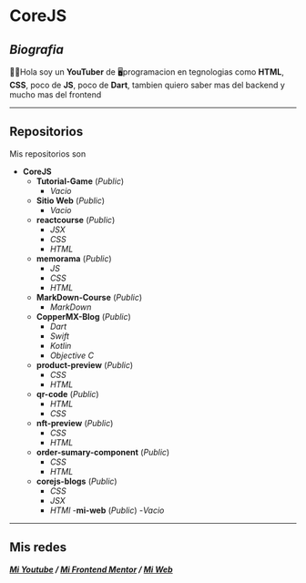 # **CoreJS**

## ***Biografia***

👋🏾Hola soy un **YouTuber** de 🖥️programacion en tegnologias como **HTML**, **CSS**, poco de **JS**, poco de **Dart**, tambien quiero saber mas del backend y mucho mas del frontend

---

## **Repositorios**

Mis repositorios son

- **CoreJS**
  - **Tutorial-Game** (*Public*)
    - *Vacio*
  - **Sitio Web** (*Public*)
    - *Vacio*
  - **reactcourse** (*Public*)
    - *JSX*
    - *CSS*
    - *HTML*
  - **memorama** (*Public*)
    - *JS*
    - *CSS*
    - *HTML*
  - **MarkDown-Course** (*Public*)
    - *MarkDown*
  - **CopperMX-Blog** (*Public*)
    - *Dart*
    - *Swift*
    - *Kotlin*
    - *Objective C*
  - **product-preview** (*Public*)
    - *CSS*
    - *HTML*
  - **qr-code** (*Public*)
    - *HTML*
    - *CSS*
  - **nft-preview** (*Public*)
    - *CSS*
    - *HTML*
  - **order-sumary-component** (*Public*)
    - *CSS*
    - *HTML*
  - **corejs-blogs** (*Public*)
    - *CSS*
    - *JSX*
    - *HTMl*
  -**mi-web** (*Public*)
    -*Vacio*

---

## **Mis redes**

***[Mi Youtube](https://www.youtube.com/@corejs-yt) / [Mi Frontend Mentor](https://www.frontendmentor.io/profile/CopperMX) / [Mi Web](https://corejs-yt.github.io)***